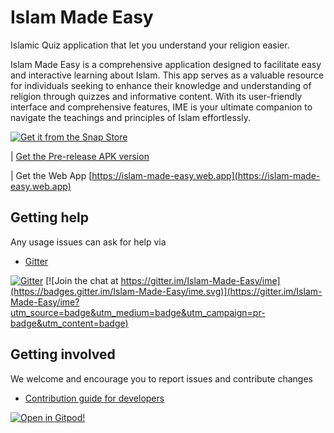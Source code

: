 # Islam Made Easy

Islamic Quiz application that let you understand your religion easier.

Islam Made Easy is a comprehensive application designed to facilitate easy and interactive learning about Islam. This app serves as a valuable resource for individuals seeking to enhance their knowledge and understanding of religion through quizzes and informative content. With its user-friendly interface and comprehensive features, IME is your ultimate companion to navigate the teachings and principles of Islam effortlessly.

[![Get it from the Snap Store](https://snapcraft.io/static/images/badges/en/snap-store-black.svg)](https://snapcraft.io/islam-made-easy)


| [Get the Pre-release APK version](https://github.com/Islam-Made-Easy/Islam-Made-Easy/releases)


| Get the Web App [https://islam-made-easy.web.app](https://islam-made-easy.web.app)

## Getting help

Any usage issues can ask for help via

* [Gitter](https://gitter.im/orgs/Islam-Made-Easy/rooms)

[![Gitter](https://badges.gitter.im/Islam-Made-Easy/community.svg)](https://gitter.im/Islam-Made-Easy/community?utm_source=badge&utm_medium=badge&utm_campaign=pr-badge) [![Join the chat at https://gitter.im/Islam-Made-Easy/ime](https://badges.gitter.im/Islam-Made-Easy/ime.svg)](https://gitter.im/Islam-Made-Easy/ime?utm_source=badge&utm_medium=badge&utm_campaign=pr-badge&utm_content=badge)


## Getting involved

We welcome and encourage you to report issues and contribute changes

* [Contribution guide for developers](https://github.com/Islam-Made-Easy/developer-center/wiki)

[![Open in Gitpod!](https://gitpod.io/button/open-in-gitpod.svg)](https://gitpod.io/#https://github.com/Islam-Made-Easy/islam_made_easy)
